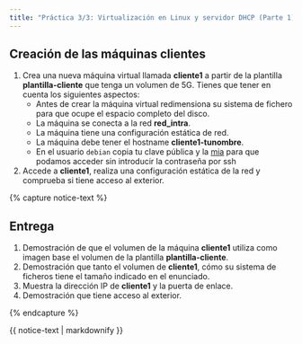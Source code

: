 ```yaml
---
title: "Práctica 3/3: Virtualización en Linux y servidor DHCP (Parte 1)"
---
```


## Creación de las máquinas clientes

1. Crea una nueva máquina virtual llamada **cliente1** a partir de la plantilla **plantilla-cliente** que tenga un volumen de 5G. Tienes que tener en cuenta los siguientes aspectos:
	* Antes de crear la máquina virtual redimensiona su sistema de fichero para que ocupe el espacio completo del disco.
	* La máquina se conecta a la red **red_intra**.
	* La máquina tiene una configuración estática de red.
	* La máquina debe tener el hostname **cliente1-tunombre**.
	* En el usuario `debian` copia tu clave pública y la [mia](https://dit.gonzalonazareno.org/redmine/projects/asir2/wiki/Claves_p%C3%BAblicas_de_los_profesores) para que podamos acceder sin introducir la contraseña por ssh
2. Accede a **cliente1**, realiza una configuración estática de la red y comprueba si tiene acceso al exterior.

{% capture notice-text %}
## Entrega

1. Demostración de que el volumen de la máquina **cliente1** utiliza como imagen base el volumen de la plantilla **plantilla-cliente**.
2. Demostración que tanto el volumen de **cliente1**, cómo su sistema de ficheros tiene el tamaño indicado en el enunciado.
3. Muestra la dirección IP de **cliente1** y la puerta de enlace.
4. Demostración que tiene acceso al exterior.

{% endcapture %}<div class="notice--info">{{ notice-text | markdownify }}</div>